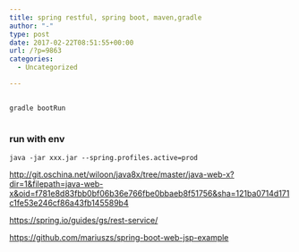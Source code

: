 ```yaml
---
title: spring restful, spring boot, maven,gradle
author: "-"
type: post
date: 2017-02-22T08:51:55+00:00
url: /?p=9863
categories:
  - Uncategorized

---
```

```bash
  
gradle bootRun
  
```

### run with env

    java -jar xxx.jar --spring.profiles.active=prod
    
http://git.oschina.net/wiloon/java8x/tree/master/java-web-x?dir=1&filepath=java-web-x&oid=f781e8d83fbb0bf06b36e766fbe0bbaeb8f51756&sha=121ba0714d171c1fe53e246cf86a43fb145589b4

https://spring.io/guides/gs/rest-service/

https://github.com/mariuszs/spring-boot-web-jsp-example
